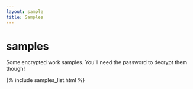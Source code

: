 ```yaml
---
layout: sample
title: Samples
---
```

<div id="wrapper">

<div id="content_area">
<div id="content_body">

<div id="samples">
<h1>samples</h1>
<p>Some encrypted work samples. You'll need the password to decrypt them though!</p>
</div>

</div>
</div>
{% include samples_list.html %}

</div>
